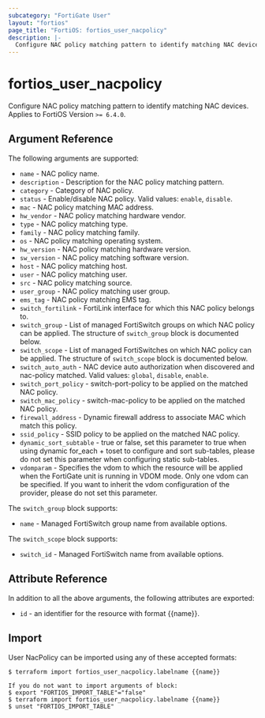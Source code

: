 ```yaml
---
subcategory: "FortiGate User"
layout: "fortios"
page_title: "FortiOS: fortios_user_nacpolicy"
description: |-
  Configure NAC policy matching pattern to identify matching NAC devices.
---
```


# fortios_user_nacpolicy
Configure NAC policy matching pattern to identify matching NAC devices. Applies to FortiOS Version `>= 6.4.0`.

## Argument Reference

The following arguments are supported:

* `name` - NAC policy name.
* `description` - Description for the NAC policy matching pattern.
* `category` - Category of NAC policy.
* `status` - Enable/disable NAC policy. Valid values: `enable`, `disable`.
* `mac` - NAC policy matching MAC address.
* `hw_vendor` - NAC policy matching hardware vendor.
* `type` - NAC policy matching type.
* `family` - NAC policy matching family.
* `os` - NAC policy matching operating system.
* `hw_version` - NAC policy matching hardware version.
* `sw_version` - NAC policy matching software version.
* `host` - NAC policy matching host.
* `user` - NAC policy matching user.
* `src` - NAC policy matching source.
* `user_group` - NAC policy matching user group.
* `ems_tag` - NAC policy matching EMS tag.
* `switch_fortilink` - FortiLink interface for which this NAC policy belongs to.
* `switch_group` - List of managed FortiSwitch groups on which NAC policy can be applied. The structure of `switch_group` block is documented below.
* `switch_scope` - List of managed FortiSwitches on which NAC policy can be applied. The structure of `switch_scope` block is documented below.
* `switch_auto_auth` - NAC device auto authorization when discovered and nac-policy matched. Valid values: `global`, `disable`, `enable`.
* `switch_port_policy` - switch-port-policy to be applied on the matched NAC policy.
* `switch_mac_policy` - switch-mac-policy to be applied on the matched NAC policy.
* `firewall_address` - Dynamic firewall address to associate MAC which match this policy.
* `ssid_policy` - SSID policy to be applied on the matched NAC policy.
* `dynamic_sort_subtable` - true or false, set this parameter to true when using dynamic for_each + toset to configure and sort sub-tables, please do not set this parameter when configuring static sub-tables.
* `vdomparam` - Specifies the vdom to which the resource will be applied when the FortiGate unit is running in VDOM mode. Only one vdom can be specified. If you want to inherit the vdom configuration of the provider, please do not set this parameter.

The `switch_group` block supports:

* `name` - Managed FortiSwitch group name from available options.

The `switch_scope` block supports:

* `switch_id` - Managed FortiSwitch name from available options.


## Attribute Reference

In addition to all the above arguments, the following attributes are exported:
* `id` - an identifier for the resource with format {{name}}.

## Import

User NacPolicy can be imported using any of these accepted formats:
```
$ terraform import fortios_user_nacpolicy.labelname {{name}}

If you do not want to import arguments of block:
$ export "FORTIOS_IMPORT_TABLE"="false"
$ terraform import fortios_user_nacpolicy.labelname {{name}}
$ unset "FORTIOS_IMPORT_TABLE"
```
